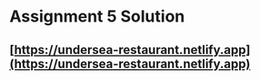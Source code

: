 #   Assignment 5 Solution
##  [https://undersea-restaurant.netlify.app](https://undersea-restaurant.netlify.app) 